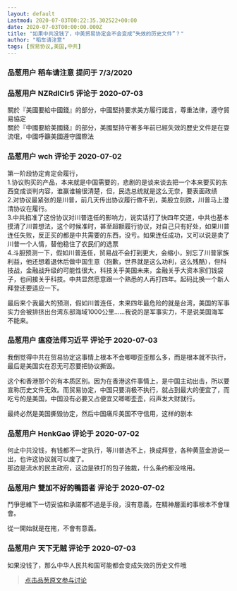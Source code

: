 ```yaml
---
layout: default
Lastmod: 2020-07-03T00:22:35.302522+00:00
date: 2020-07-03T00:00:00.000Z
title: "如果中共没钱了，中美贸易协定会不会变成“失效的历史文件”？"
author: "稻车请注意"
tags: [贸易协议,美国,中共]
---
```



### 品葱用户 **稻车请注意** 提问于 7/3/2020
    

    
                

### 品葱用户 **NZRdlClr5** 评论于 2020-07-03
        
關於『美國要給中國錢』的部分，中國堅持要求美方履行諾言，尊重法律，遵守貿易協定  
關於『中國要給美國錢』的部分，美國堅持守著多年前已經失效的歷史文件是在耍流氓，中國呼籲美國遵守國際法
        
                

### 品葱用户 **wch** 评论于 2020-07-02
        
第一阶段协定肯定会履行，  
1.协议购买的产品，本来就是中国需要的，悲剧的是谈来谈去把一个本来要买的东西变成谈判内容，谁赢谁输很清楚，但，民选总统就是这么无奈，要表面政绩  
2.对协议最紧张的是川普，前几天传出协议履行做不到，美股立刻跌，川普马上澄清协议在履行。  
3.中共掐准了这份协议对川普连任的影响力，说实话打了快四年交道，中共也基本摸清了川普想法，这个时候准时，甚至超额履行协议，对自己只有好处，如果川普连任失败，反正买的都是中共需要的东西，没亏。如果连任成功，又可以说是卖了川普一个人情，替他稳住了农民们的选票  
4.斗胆预测一下，假如川普连任，贸易战不会打到更大，会缩小，别忘了川普家族利益，他还想着退休后做中国生意（抱歉，世界就是这么功利，这么残酷），但科技战，金融战升级的可能性很大，科技关乎美国未来，金融关乎大资本家们钱袋子，也间接关乎科技。中共显然愿意跟一个熟悉的人再打四年。起码比换一个新人拜登还要适应一下。  
  
最后来个我最大的预测，假如川普连任，未来四年最危险的就是台湾，美国的军事实力会被排挤出台湾东部海域1000公里……我说的是军事实力，不是说美国海军不能来。
        
                

### 品葱用户 **瘟疫法师习近平** 评论于 2020-07-03
        
我倒觉得中共在贸易协定这事情上根本不会唧唧歪歪那么多，而是根本就不执行，最后是美国实在忍无可忍要把协议撕毁。  
  
这个和香港那个的有本质区别。因为在香港这件事情上，是中国主动出击，所以要宣称历史文件无效。而贸易协定，中国只要消极不执行，就占到最大的便宜了，而吃亏的是美国，中国没有必要又占便宜又唧唧歪歪，闷声发大财就行。  
  
最终必然是美国撕毁协定，然后中国痛斥美国不守信用，这样的剧本
        
                

### 品葱用户 **HenkGao** 评论于 2020-07-02
        
何止中共没钱，有钱都不一定执行，等川普选不上，换成拜登，各种黄蓝金游说一出，也许这协议就可以废了。  
那边是流水的民主政府，这边是铁打的包子独裁，什么条约都没啥用。
        
                

### 品葱用户 **雙加不好的鴨語者** 评论于 2020-07-02
        
鬥爭思維下一切妥協和承諾都不過是手段，沒有意義，在精神層面的事根本不會理會。  
  
從一開始就是在拖，不會有意義。
        
                

### 品葱用户 **天下无贼** 评论于 2020-07-03
        
如果没钱了，那么中华人民共和国可能都会变成失效的历史文件哦
        
                





> [点击品葱原文参与讨论](https://pincong.rocks/question/28010)

